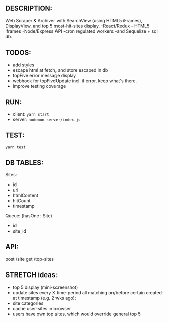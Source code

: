 ## DESCRIPTION:
  Web Scraper & Archiver with SearchView (using HTML5 iFrames), DisplayView, and top 5 most-hit-sites display.
  -React/Redux - HTML5 iframes -Node/Express API -cron regulated workers -and Sequelize + sql db.

## TODOS:
 - add styles
 - escape html at fetch, and store escaped in db
 - topFive error message display
 - webhook for topFiveUpdate incl. if error, keep what's there.
 - improve testing coverage

## RUN:
 - client: ``yarn start``
 - server: ``nodemon server/index.js``

## TEST:

``yarn test``


## DB TABLES:
Sites:
  - id
  - url
  - htmlContent
  - hitCount
  - timestamp

Queue: (hasOne : Site)
  - id
  - site_id

## API:
  post /site
  get /top-sites


## STRETCH ideas:
 - top 5 display (mini-screenshot)
 - update sites every X time-period all matching on/before certain created-at timestamp (e.g. 2 wks ago);
 - site categories
 - cache user-sites in browser
 - users have own top sites, which would override general top 5
